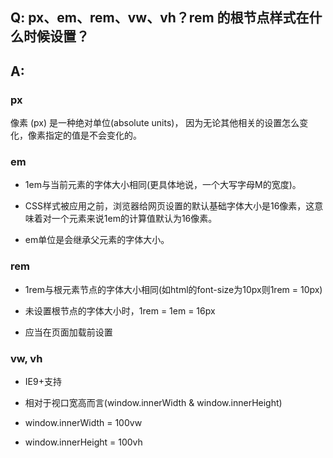 ## Q: px、em、rem、vw、vh？rem 的根节点样式在什么时候设置？

## A:

### px

像素 (px) 是一种绝对单位(absolute units)， 因为无论其他相关的设置怎么变化，像素指定的值是不会变化的。

### em

- 1em与当前元素的字体大小相同(更具体地说，一个大写字母M的宽度)。

- CSS样式被应用之前，浏览器给网页设置的默认基础字体大小是16像素，这意味着对一个元素来说1em的计算值默认为16像素。

- em单位是会继承父元素的字体大小。

### rem

- 1rem与根元素节点的字体大小相同(如html的font-size为10px则1rem = 10px)

- 未设置根节点的字体大小时，1rem = 1em = 16px

- 应当在页面加载前设置


### vw, vh

- IE9+支持

- 相对于视口宽高而言(window.innerWidth & window.innerHeight)

- window.innerWidth = 100vw

- window.innerHeight = 100vh

